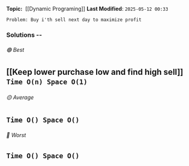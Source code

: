**Topic:**  [[Dynamic Programing]]
**Last Modified**:  `2025-05-12 00:33`

`Problem: Buy i'th sell next day to maximize profit`

### Solutions -- 

###### 🟢 Best
 [[Keep lower purchase low and find high sell]] `Time O(n) Space O(1)` 
----------------------------------------------------------------------------------------------
###### 🟡 Average
 `Time O() Space O()` 
----------------------------------------------------------------------------------------------
###### 🔴 Worst
 `Time O() Space O()` 
----------------------------------------------------------------------------------------------

